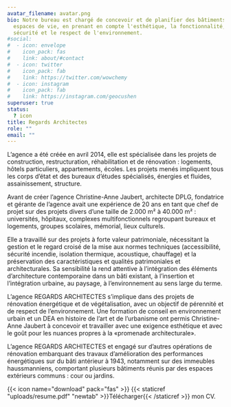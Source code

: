 ```yaml
---
avatar_filename: avatar.png
bio: Notre bureau est chargé de concevoir et de planifier des bâtiments et des
  espaces de vie, en prenant en compte l'esthétique, la fonctionnalité, la
  sécurité et le respect de l'environnement.
#social:
#  - icon: envelope
#    icon_pack: fas
#    link: about/#contact
#  - icon: twitter
#    icon_pack: fab
#    link: https://twitter.com/wowchemy
#  - icon: instagram
#    icon_pack: fab
#    link: https://instagram.com/geocushen
superuser: true
status:
  ? icon
title: Regards Architectes
role: ""
email: ""
---
```

L’agence a été créée en avril 2014, elle est spécialisée dans les projets de construction, restructuration, réhabilitation et de rénovation : logements, hôtels particuliers, appartements, écoles. Les projets menés impliquent tous les corps d’état et des bureaux d’études spécialisés, énergies et fluides, assainissement, structure.

Avant de créer l’agence Christine-Anne Jaubert, architecte DPLG, fondatrice et gérante de l’agence avait une expérience de 20 ans en tant que chef de projet sur des projets divers d’une taille de 2.000 m² à 40.000 m² : universités, hôpitaux, complexes multifonctionnels regroupant bureaux et logements, groupes scolaires, mémorial, lieux culturels.

Elle a travaillé sur des projets à forte valeur patrimoniale, nécessitant la gestion et le regard croisé de la mise aux normes techniques (accessibilité, sécurité incendie, isolation thermique, acoustique, chauffage) et la préservation des caractéristiques et qualités patrimoniales et architecturales. Sa sensibilité la rend attentive à l’intégration des éléments d’architecture contemporaine dans un bâti existant, à l’insertion et l’intégration urbaine, au paysage, à l’environnement au sens large du terme.

L’agence REGARDS ARCHITECTES s’implique dans des projets de rénovation énergétique et de végétalisation, avec un objectif de pérennité et de respect de l’environnement.
Une formation de conseil en environnement urbain et un DEA en histoire de l’art et de l’urbanisme ont permis Christine-Anne Jaubert à concevoir et travailler avec une exigence esthétique et avec le goût pour les nuances propres à la  «promenade architecturale».

L’agence REGARDS ARCHITECTES et engagé sur d’autres opérations de rénovation embarquant des travaux d’amélioration des performances énergétiques sur du bâti antérieur à 1943, notamment sur des immeubles haussmanniens, comportant plusieurs bâtiments réunis par des espaces extérieurs communs : cour ou jardins.


{{< icon name="download" pack="fas" >}} {{< staticref "uploads/resume.pdf" "newtab" >}}Télécharger{{< /staticref >}} mon CV.

